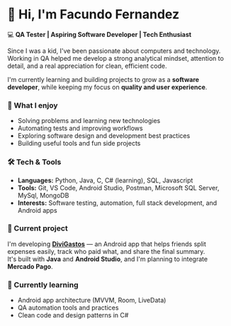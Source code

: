 # 👋 Hi, I'm Facundo Fernandez

💻 **QA Tester | Aspiring Software Developer | Tech Enthusiast**

Since I was a kid, I've been passionate about computers and technology.  
Working in QA helped me develop a strong analytical mindset, attention to detail, and a real appreciation for clean, efficient code.  

I'm currently learning and building projects to grow as a **software developer**, while keeping my focus on **quality and user experience**.  

### 🧠 What I enjoy
- Solving problems and learning new technologies  
- Automating tests and improving workflows  
- Exploring software design and development best practices  
- Building useful tools and fun side projects  

### 🛠️ Tech & Tools
- **Languages:** Python, Java, C, C# (learning), SQL, Javascript   
- **Tools:** Git, VS Code, Android Studio, Postman, Microsoft SQL Server, MySql, MongoDB  
- **Interests:** Software testing, automation, full stack development, and Android apps  

### 🚀 Current project
I'm developing **[DiviGastos](#)** — an Android app that helps friends split expenses easily, track who paid what, and share the final summary.  
It's built with **Java** and **Android Studio**, and I'm planning to integrate **Mercado Pago**.

### 🌱 Currently learning
- Android app architecture (MVVM, Room, LiveData)  
- QA automation tools and practices  
- Clean code and design patterns in C#
